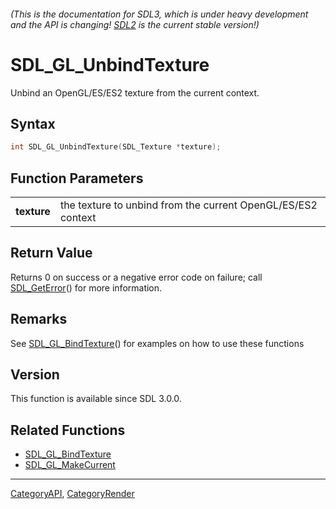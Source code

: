 ###### (This is the documentation for SDL3, which is under heavy development and the API is changing! [SDL2](https://wiki.libsdl.org/SDL2/) is the current stable version!)
# SDL_GL_UnbindTexture

Unbind an OpenGL/ES/ES2 texture from the current context.

## Syntax

```c
int SDL_GL_UnbindTexture(SDL_Texture *texture);

```

## Function Parameters

|                 |                                                              |
| --------------- | ------------------------------------------------------------ |
| **texture**     | the texture to unbind from the current OpenGL/ES/ES2 context |

## Return Value

Returns 0 on success or a negative error code on failure; call
[SDL_GetError](SDL_GetError)() for more information.

## Remarks

See [SDL_GL_BindTexture](SDL_GL_BindTexture)() for examples on how to use
these functions

## Version

This function is available since SDL 3.0.0.

## Related Functions

* [SDL_GL_BindTexture](SDL_GL_BindTexture)
* [SDL_GL_MakeCurrent](SDL_GL_MakeCurrent)

----
[CategoryAPI](CategoryAPI), [CategoryRender](CategoryRender)

